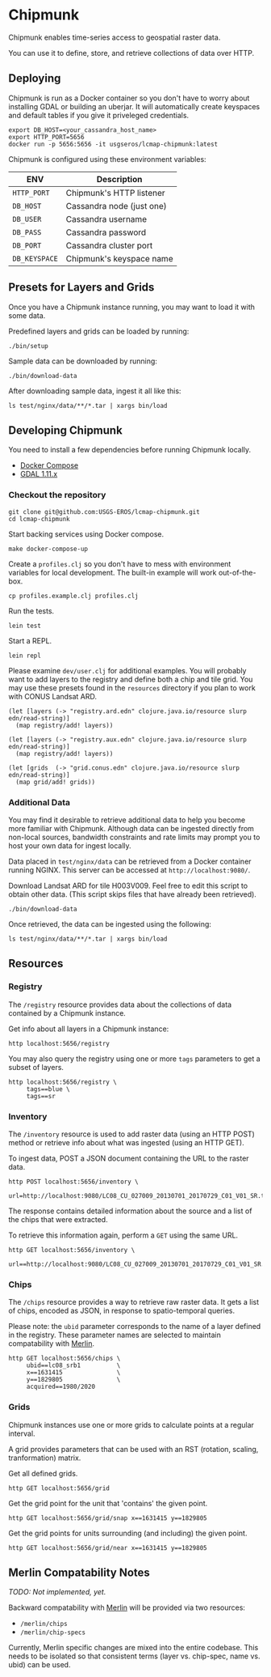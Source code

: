 # Chipmunk

Chipmunk enables time-series access to geospatial raster data.

You can use it to define, store, and retrieve collections of data
over HTTP.


## Deploying

Chipmunk is run as a Docker container so you don't have to worry
about installing GDAL or building an uberjar. It will automatically
create keyspaces and default tables if you give it priveleged
credentials.

```
export DB_HOST=<your_cassandra_host_name>
export HTTP_PORT=5656
docker run -p 5656:5656 -it usgseros/lcmap-chipmunk:latest
```

Chipmunk is configured using these environment variables:

| ENV            | Description                 |
| -------------- | --------------------------- |
| `HTTP_PORT`    | Chipmunk's HTTP listener    |
| `DB_HOST`      | Cassandra node (just one)   |
| `DB_USER`      | Cassandra username          |
| `DB_PASS`      | Cassandra password          |
| `DB_PORT`      | Cassandra cluster port      |
| `DB_KEYSPACE`  | Chipmunk's keyspace name    |


## Presets for Layers and Grids

Once you have a Chipmunk instance running, you may want to load
it with some data.

Predefined layers and grids can be loaded by running:

```
./bin/setup
```

Sample data can be downloaded by running:

```
./bin/download-data
```

After downloading sample data, ingest it all like this:

```
ls test/nginx/data/**/*.tar | xargs bin/load
```


## Developing Chipmunk

You need to install a few dependencies before running Chipmunk locally.

* [Docker Compose](https://docs.docker.com/compose/install/)
* [GDAL 1.11.x](https://gdal.org)

### Checkout the repository

```
git clone git@github.com:USGS-EROS/lcmap-chipmunk.git
cd lcmap-chipmunk
```

Start backing services using Docker compose.

```
make docker-compose-up
```

Create a `profiles.clj` so you don't have to mess with environment
variables for local development. The built-in example will work
out-of-the-box.

```
cp profiles.example.clj profiles.clj
```

Run the tests.

```
lein test
```

Start a REPL.

```
lein repl
```

Please examine `dev/user.clj` for additional examples. You will probably
want to add layers to the registry and define both a chip and tile grid.
You may use these presets found in the `resources` directory if you plan
to work with CONUS Landsat ARD.

```
(let [layers (-> "registry.ard.edn" clojure.java.io/resource slurp edn/read-string)]
  (map registry/add! layers))

(let [layers (-> "registry.aux.edn" clojure.java.io/resource slurp edn/read-string)]
  (map registry/add! layers))

(let [grids  (-> "grid.conus.edn" clojure.java.io/resource slurp edn/read-string)]
  (map grid/add! grids))

```


### Additional Data

You may find it desirable to retrieve additional data to help you
become more familiar with Chipmunk. Although data can be ingested
directly from non-local sources, bandwidth constraints and rate
limits may prompt you to host your own data for ingest locally.

Data placed in `test/nginx/data` can be retrieved from a Docker container
running NGINX. This server can be accessed at `http://localhost:9080/`.

Download Landsat ARD for tile H003V009. Feel free to edit this script to
obtain other data. (This script skips files that have already been
retrieved).

```
./bin/download-data
```

Once retrieved, the data can be ingested using the following:

```
ls test/nginx/data/**/*.tar | xargs bin/load
```

## Resources


### Registry

The `/registry` resource provides data about the collections of data
contained by a Chipmunk instance.

Get info about all layers in a Chipmunk instance:

```
http localhost:5656/registry
```

You may also query the registry using one or more `tags` parameters to
get a subset of layers.

```
http localhost:5656/registry \
     tags==blue \
     tags==sr
```

### Inventory

The `/inventory` resource is used to add raster data (using an HTTP POST)
method or retrieve info about what was ingested (using an HTTP GET).

To ingest data, POST a JSON document containing the URL to the raster data.

```
http POST localhost:5656/inventory \
     url=http://localhost:9080/LC08_CU_027009_20130701_20170729_C01_V01_SR.tar/LC08_CU_027009_20130701_20170729_C01_V01_SRB1.tif
```

The response contains detailed information about the source and a list
of the chips that were extracted.

To retrieve this information again, perform a `GET` using the same URL.

```
http GET localhost:5656/inventory \
     url==http://localhost:9080/LC08_CU_027009_20130701_20170729_C01_V01_SR.tar/LC08_CU_027009_20130701_20170729_C01_V01_SRB1.tif
```


### Chips

The `/chips` resource provides a way to retrieve raw raster data. It gets
a list of chips, encoded as JSON, in response to spatio-temporal queries.

Please note: the `ubid` parameter corresponds to the name of a layer
defined in the registry. These parameter names are selected to maintain
compatability with [Merlin][1].

```
http GET localhost:5656/chips \
     ubid==lc08_srb1          \
     x==1631415               \
     y==1829805               \
     acquired==1980/2020
```


### Grids

Chipmunk instances use one or more grids to calculate points at a
regular interval.

A grid provides parameters that can be used with an RST (rotation,
scaling, tranformation) matrix.

Get all defined grids.

```
http GET localhost:5656/grid
```

Get the grid point for the unit that 'contains' the given point.

```
http GET localhost:5656/grid/snap x==1631415 y==1829805
```

Get the grid points for units surrounding (and including) the given point.

```
http GET localhost:5656/grid/near x==1631415 y==1829805
```


## Merlin Compatability Notes

_TODO: Not implemented, yet._

Backward compatability with [Merlin][1] will be provided via two resources:

* `/merlin/chips`
* `/merlin/chip-specs`

Currently, Merlin specific changes are mixed into the entire codebase. This
needs to be isolated so that consistent terms (layer vs. chip-spec, name vs.
ubid) can be used.



[1]: https://github.com/USGS-EROS/lcmap-merlin
